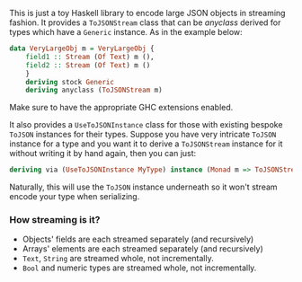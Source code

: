 This is just a toy Haskell library to encode large JSON objects in streaming fashion. It provides a `ToJSONStream` class that can be _anyclass_ derived for types which have a `Generic` instance. As in the example below:

```haskell
data VeryLargeObj m = VeryLargeObj {
    field1 :: Stream (Of Text) m (),
    field2 :: Stream (Of Text) m ()
    }
    deriving stock Generic
    deriving anyclass (ToJSONStream m)
```

Make sure to have the appropriate GHC extensions enabled.

It also provides a `UseToJSONInstance` class for those with existing bespoke `ToJSON` instances for their types.
Suppose you have very intricate `ToJSON` instance for a type and you want it to derive a `ToJSONStream` instance for it without writing it by hand again, then you can just:


```haskell
deriving via (UseToJSONInstance MyType) instance (Monad m => ToJSONStream m MyType)
```

Naturally, this will use the `ToJSON` instance underneath so it won't stream encode your type when serializing.

### How streaming is it?

- Objects' fields are each streamed separately (and recursively)
- Arrays' elements are each streamed separately (and recursively)
- `Text`, `String` are streamed whole, not incrementally.
- `Bool` and numeric types are streamed whole, not incrementally.